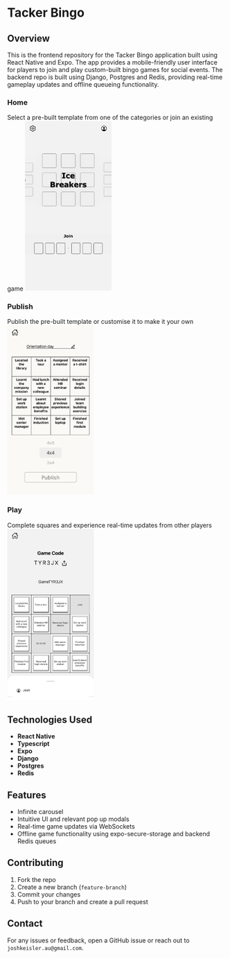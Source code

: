 # Tacker Bingo

## Overview

This is the frontend repository for the Tacker Bingo application built using React Native and Expo. The app provides a mobile-friendly user interface for players to join and play custom-built bingo games for social events. The backend repo is built using Django, Postgres and Redis, providing real-time gameplay updates and offline queueing functionality.

### Home

Select a pre-built template from one of the categories or join an existing game
<img src="assets/bingo_home.jpg" alt="Home page" width="200"/>

### Publish

Publish the pre-built template or customise it to make it your own
<img src="assets/bingo_publish.jpg" alt="Publish Page" width="200"/>

### Play

Complete squares and experience real-time updates from other players
<img src="assets/bingo_play.jpg" alt="Play Page" width="200"/>

## Technologies Used

- **React Native**
- **Typescript**
- **Expo**
- **Django**
- **Postgres**
- **Redis**

## Features

- Infinite carousel
- Intuitive UI and relevant pop up modals
- Real-time game updates via WebSockets
- Offline game functionality using expo-secure-storage and backend Redis queues

## Contributing

1. Fork the repo
2. Create a new branch (`feature-branch`)
3. Commit your changes
4. Push to your branch and create a pull request

## Contact

For any issues or feedback, open a GitHub issue or reach out to `joshkeisler.au@gmail.com`.
